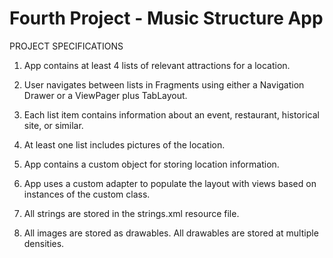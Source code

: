 # Fourth Project - Music Structure App

PROJECT SPECIFICATIONS

1. App contains at least 4 lists of relevant attractions for a location.

2. User navigates between lists in Fragments using either a Navigation Drawer or a ViewPager plus TabLayout.  

3. Each list item contains information about an event, restaurant, historical site, or similar. 

4. At least one list includes pictures of the location. 

5. App contains a custom object for storing location information.

6. App uses a custom adapter to populate the layout with views based on instances of the custom class. 

7. All strings are stored in the strings.xml resource file.

8. All images are stored as drawables. All drawables are stored at multiple densities. 
